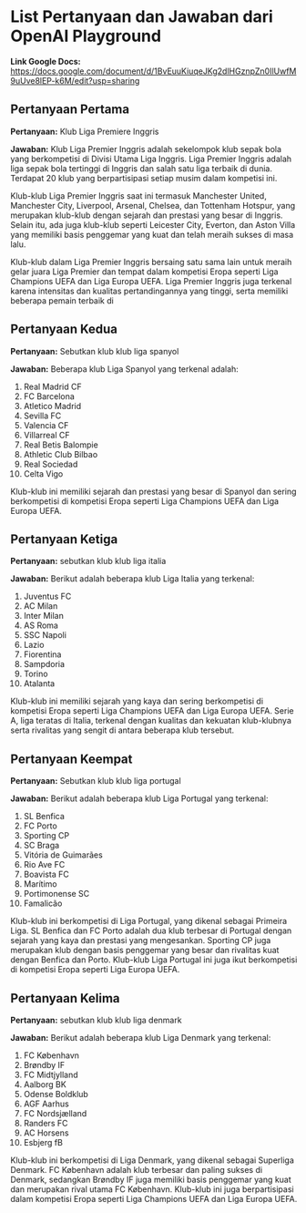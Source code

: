 # List Pertanyaan dan Jawaban dari OpenAI Playground

**Link Google Docs:**
https://docs.google.com/document/d/1BvEuuKiuqeJKg2dlHGznpZn0IlUwfM9uUve8lEP-k6M/edit?usp=sharing

## Pertanyaan Pertama
**Pertanyaan:** 
Klub Liga Premiere Inggris

**Jawaban:** 
Klub Liga Premier Inggris adalah sekelompok klub sepak bola yang berkompetisi di Divisi Utama Liga Inggris. Liga Premier Inggris adalah liga sepak bola tertinggi di Inggris dan salah satu liga terbaik di dunia. Terdapat 20 klub yang berpartisipasi setiap musim dalam kompetisi ini. 

Klub-klub Liga Premier Inggris saat ini termasuk Manchester United, Manchester City, Liverpool, Arsenal, Chelsea, dan Tottenham Hotspur, yang merupakan klub-klub dengan sejarah dan prestasi yang besar di Inggris. Selain itu, ada juga klub-klub seperti Leicester City, Everton, dan Aston Villa yang memiliki basis penggemar yang kuat dan telah meraih sukses di masa lalu.

Klub-klub dalam Liga Premier Inggris bersaing satu sama lain untuk meraih gelar juara Liga Premier dan tempat dalam kompetisi Eropa seperti Liga Champions UEFA dan Liga Europa UEFA. Liga Premier Inggris juga terkenal karena intensitas dan kualitas pertandingannya yang tinggi, serta memiliki beberapa pemain terbaik di

## Pertanyaan Kedua
**Pertanyaan:** 
Sebutkan klub klub liga spanyol

**Jawaban:** 
Beberapa klub Liga Spanyol yang terkenal adalah:

1. Real Madrid CF
2. FC Barcelona
3. Atletico Madrid
4. Sevilla FC
5. Valencia CF
6. Villarreal CF
7. Real Betis Balompie
8. Athletic Club Bilbao
9. Real Sociedad
10. Celta Vigo

Klub-klub ini memiliki sejarah dan prestasi yang besar di Spanyol dan sering berkompetisi di kompetisi Eropa seperti Liga Champions UEFA dan Liga Europa UEFA.

## Pertanyaan Ketiga
**Pertanyaan:** 
sebutkan klub klub liga italia

**Jawaban:** 
Berikut adalah beberapa klub Liga Italia yang terkenal:

1. Juventus FC
2. AC Milan
3. Inter Milan
4. AS Roma
5. SSC Napoli
6. Lazio
7. Fiorentina
8. Sampdoria
9. Torino
10. Atalanta

Klub-klub ini memiliki sejarah yang kaya dan sering berkompetisi di kompetisi Eropa seperti Liga Champions UEFA dan Liga Europa UEFA. Serie A, liga teratas di Italia, terkenal dengan kualitas dan kekuatan klub-klubnya serta rivalitas yang sengit di antara beberapa klub tersebut.

## Pertanyaan Keempat
**Pertanyaan:** 
Sebutkan klub klub liga portugal

**Jawaban:** 
Berikut adalah beberapa klub Liga Portugal yang terkenal:

1. SL Benfica
2. FC Porto
3. Sporting CP
4. SC Braga
5. Vitória de Guimarães
6. Rio Ave FC
7. Boavista FC
8. Marítimo
9. Portimonense SC
10. Famalicão

Klub-klub ini berkompetisi di Liga Portugal, yang dikenal sebagai Primeira Liga. SL Benfica dan FC Porto adalah dua klub terbesar di Portugal dengan sejarah yang kaya dan prestasi yang mengesankan. Sporting CP juga merupakan klub dengan basis penggemar yang besar dan rivalitas kuat dengan Benfica dan Porto. Klub-klub Liga Portugal ini juga ikut berkompetisi di kompetisi Eropa seperti Liga Europa UEFA.

## Pertanyaan Kelima
**Pertanyaan:** 
sebutkan klub klub liga denmark

**Jawaban:** 
Berikut adalah beberapa klub Liga Denmark yang terkenal:

1. FC København
2. Brøndby IF
3. FC Midtjylland
4. Aalborg BK
5. Odense Boldklub
6. AGF Aarhus
7. FC Nordsjælland
8. Randers FC
9. AC Horsens
10. Esbjerg fB

Klub-klub ini berkompetisi di Liga Denmark, yang dikenal sebagai Superliga Denmark. FC København adalah klub terbesar dan paling sukses di Denmark, sedangkan Brøndby IF juga memiliki basis penggemar yang kuat dan merupakan rival utama FC København. Klub-klub ini juga berpartisipasi dalam kompetisi Eropa seperti Liga Champions UEFA dan Liga Europa UEFA.